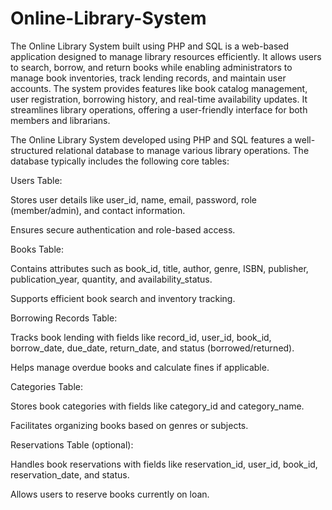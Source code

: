 # Online-Library-System

The Online Library System built using PHP and SQL is a web-based application designed to manage library resources efficiently. It allows users to search, borrow, and return books while enabling administrators to manage book inventories, track lending records, and maintain user accounts. The system provides features like book catalog management, user registration, borrowing history, and real-time availability updates. It streamlines library operations, offering a user-friendly interface for both members and librarians.

The Online Library System developed using PHP and SQL features a well-structured relational database to manage various library operations. The database typically includes the following core tables:

Users Table:

Stores user details like user_id, name, email, password, role (member/admin), and contact information.

Ensures secure authentication and role-based access.

Books Table:

Contains attributes such as book_id, title, author, genre, ISBN, publisher, publication_year, quantity, and availability_status.

Supports efficient book search and inventory tracking.

Borrowing Records Table:

Tracks book lending with fields like record_id, user_id, book_id, borrow_date, due_date, return_date, and status (borrowed/returned).

Helps manage overdue books and calculate fines if applicable.

Categories Table:

Stores book categories with fields like category_id and category_name.

Facilitates organizing books based on genres or subjects.

Reservations Table (optional):

Handles book reservations with fields like reservation_id, user_id, book_id, reservation_date, and status.

Allows users to reserve books currently on loan.

